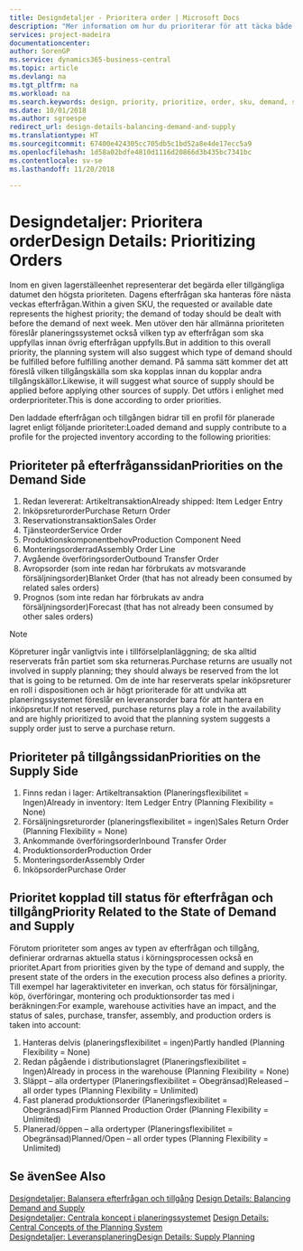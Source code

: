 ```yaml
---
title: Designdetaljer - Prioritera order | Microsoft Docs
description: "Mer information om hur du prioriterar för att täcka både krav för efterfrågan och tillgång."
services: project-madeira
documentationcenter: 
author: SorenGP
ms.service: dynamics365-business-central
ms.topic: article
ms.devlang: na
ms.tgt_pltfrm: na
ms.workload: na
ms.search.keywords: design, priority, prioritize, order, sku, demand, supply
ms.date: 10/01/2018
ms.author: sgroespe
redirect_url: design-details-balancing-demand-and-supply
ms.translationtype: HT
ms.sourcegitcommit: 67400e424305cc705db5c1bd52a8e4de17ecc5a9
ms.openlocfilehash: 1d58a02bdfe4810d1116d20866d3b435bc7341bc
ms.contentlocale: sv-se
ms.lasthandoff: 11/20/2018

---
```

# <a name="design-details-prioritizing-orders"></a><span data-ttu-id="8ed14-103">Designdetaljer: Prioritera order</span><span class="sxs-lookup"><span data-stu-id="8ed14-103">Design Details: Prioritizing Orders</span></span>
<span data-ttu-id="8ed14-104">Inom en given lagerställeenhet representerar det begärda eller tillgängliga datumet den högsta prioriteten. Dagens efterfrågan ska hanteras före nästa veckas efterfrågan.</span><span class="sxs-lookup"><span data-stu-id="8ed14-104">Within a given SKU, the requested or available date represents the highest priority; the demand of today should be dealt with before the demand of next week.</span></span> <span data-ttu-id="8ed14-105">Men utöver den här allmänna prioriteten föreslår planeringssystemet också vilken typ av efterfrågan som ska uppfyllas innan övrig efterfrågan uppfylls.</span><span class="sxs-lookup"><span data-stu-id="8ed14-105">But in addition to this overall priority, the planning system will also suggest which type of demand should be fulfilled before fulfilling another demand.</span></span> <span data-ttu-id="8ed14-106">På samma sätt kommer det att föreslå vilken tillgångskälla som ska kopplas innan du kopplar andra tillgångskällor.</span><span class="sxs-lookup"><span data-stu-id="8ed14-106">Likewise, it will suggest what source of supply should be applied before applying other sources of supply.</span></span> <span data-ttu-id="8ed14-107">Det utförs i enlighet med orderprioriteter.</span><span class="sxs-lookup"><span data-stu-id="8ed14-107">This is done according to order priorities.</span></span>  

<span data-ttu-id="8ed14-108">Den laddade efterfrågan och tillgången bidrar till en profil för planerade lagret enligt följande prioriteter:</span><span class="sxs-lookup"><span data-stu-id="8ed14-108">Loaded demand and supply contribute to a profile for the projected inventory according to the following priorities:</span></span>  

## <a name="priorities-on-the-demand-side"></a><span data-ttu-id="8ed14-109">Prioriteter på efterfråganssidan</span><span class="sxs-lookup"><span data-stu-id="8ed14-109">Priorities on the Demand Side</span></span>  
1. <span data-ttu-id="8ed14-110">Redan levererat: Artikeltransaktion</span><span class="sxs-lookup"><span data-stu-id="8ed14-110">Already shipped: Item Ledger Entry</span></span>  
2. <span data-ttu-id="8ed14-111">Inköpsreturorder</span><span class="sxs-lookup"><span data-stu-id="8ed14-111">Purchase Return Order</span></span>  
3. <span data-ttu-id="8ed14-112">Reservationstransaktion</span><span class="sxs-lookup"><span data-stu-id="8ed14-112">Sales Order</span></span>  
4. <span data-ttu-id="8ed14-113">Tjänsteorder</span><span class="sxs-lookup"><span data-stu-id="8ed14-113">Service Order</span></span>  
5. <span data-ttu-id="8ed14-114">Produktionskomponentbehov</span><span class="sxs-lookup"><span data-stu-id="8ed14-114">Production Component Need</span></span>  
6. <span data-ttu-id="8ed14-115">Monteringsorderrad</span><span class="sxs-lookup"><span data-stu-id="8ed14-115">Assembly Order Line</span></span>  
7. <span data-ttu-id="8ed14-116">Avgående överföringsorder</span><span class="sxs-lookup"><span data-stu-id="8ed14-116">Outbound Transfer Order</span></span>  
8. <span data-ttu-id="8ed14-117">Avropsorder (som inte redan har förbrukats av motsvarande försäljningsorder)</span><span class="sxs-lookup"><span data-stu-id="8ed14-117">Blanket Order (that has not already been consumed by related sales orders)</span></span>  
9. <span data-ttu-id="8ed14-118">Prognos (som inte redan har förbrukats av andra försäljningsorder)</span><span class="sxs-lookup"><span data-stu-id="8ed14-118">Forecast (that has not already been consumed by other sales orders)</span></span>  

> [!NOTE]  
>  <span data-ttu-id="8ed14-119">Köpreturer ingår vanligtvis inte i tillförselplanläggning; de ska alltid reserverats från partiet som ska returneras.</span><span class="sxs-lookup"><span data-stu-id="8ed14-119">Purchase returns are usually not involved in supply planning; they should always be reserved from the lot that is going to be returned.</span></span> <span data-ttu-id="8ed14-120">Om de inte har reserverats spelar inköpsreturer en roll i dispositionen och är högt prioriterade för att undvika att planeringssystemet föreslår en leveransorder bara för att hantera en inköpsretur.</span><span class="sxs-lookup"><span data-stu-id="8ed14-120">If not reserved, purchase returns play a role in the availability and are highly prioritized to avoid that the planning system suggests a supply order just to serve a purchase return.</span></span>  

## <a name="priorities-on-the-supply-side"></a><span data-ttu-id="8ed14-121">Prioriteter på tillgångssidan</span><span class="sxs-lookup"><span data-stu-id="8ed14-121">Priorities on the Supply Side</span></span>  
1. <span data-ttu-id="8ed14-122">Finns redan i lager: Artikeltransaktion (Planeringsflexibilitet = Ingen)</span><span class="sxs-lookup"><span data-stu-id="8ed14-122">Already in inventory: Item Ledger Entry (Planning Flexibility = None)</span></span>  
2. <span data-ttu-id="8ed14-123">Försäljningsreturorder (planeringsflexibilitet = ingen)</span><span class="sxs-lookup"><span data-stu-id="8ed14-123">Sales Return Order (Planning Flexibility = None)</span></span>  
3. <span data-ttu-id="8ed14-124">Ankommande överföringsorder</span><span class="sxs-lookup"><span data-stu-id="8ed14-124">Inbound Transfer Order</span></span>  
4. <span data-ttu-id="8ed14-125">Produktionsorder</span><span class="sxs-lookup"><span data-stu-id="8ed14-125">Production Order</span></span>  
5. <span data-ttu-id="8ed14-126">Monteringsorder</span><span class="sxs-lookup"><span data-stu-id="8ed14-126">Assembly Order</span></span>  
6. <span data-ttu-id="8ed14-127">Inköpsorder</span><span class="sxs-lookup"><span data-stu-id="8ed14-127">Purchase Order</span></span>  

## <a name="priority-related-to-the-state-of-demand-and-supply"></a><span data-ttu-id="8ed14-128">Prioritet kopplad till status för efterfrågan och tillgång</span><span class="sxs-lookup"><span data-stu-id="8ed14-128">Priority Related to the State of Demand and Supply</span></span>  
<span data-ttu-id="8ed14-129">Förutom prioriteter som anges av typen av efterfrågan och tillgång, definierar ordrarnas aktuella status i körningsprocessen också en prioritet.</span><span class="sxs-lookup"><span data-stu-id="8ed14-129">Apart from priorities given by the type of demand and supply, the present state of the orders in the execution process also defines a priority.</span></span> <span data-ttu-id="8ed14-130">Till exempel har lageraktiviteter en inverkan, och status för försäljningar, köp, överföringar, montering och produktionsorder tas med i beräkningen:</span><span class="sxs-lookup"><span data-stu-id="8ed14-130">For example, warehouse activities have an impact, and the status of sales, purchase, transfer, assembly, and production orders is taken into account:</span></span>  

1. <span data-ttu-id="8ed14-131">Hanteras delvis (planeringsflexibilitet = ingen)</span><span class="sxs-lookup"><span data-stu-id="8ed14-131">Partly handled (Planning Flexibility = None)</span></span>  
2. <span data-ttu-id="8ed14-132">Redan pågående i distributionslagret (Planeringsflexibilitet = Ingen)</span><span class="sxs-lookup"><span data-stu-id="8ed14-132">Already in process in the warehouse (Planning Flexibility = None)</span></span>  
3. <span data-ttu-id="8ed14-133">Släppt – alla ordertyper (Planeringsflexibilitet = Obegränsad)</span><span class="sxs-lookup"><span data-stu-id="8ed14-133">Released – all order types (Planning Flexibility = Unlimited)</span></span>  
4. <span data-ttu-id="8ed14-134">Fast planerad produktionsorder (Planeringsflexibilitet = Obegränsad)</span><span class="sxs-lookup"><span data-stu-id="8ed14-134">Firm Planned Production Order (Planning Flexibility = Unlimited)</span></span>  
5. <span data-ttu-id="8ed14-135">Planerad/öppen – alla ordertyper (Planeringsflexibilitet = Obegränsad)</span><span class="sxs-lookup"><span data-stu-id="8ed14-135">Planned/Open – all order types (Planning Flexibility = Unlimited)</span></span>  

## <a name="see-also"></a><span data-ttu-id="8ed14-136">Se även</span><span class="sxs-lookup"><span data-stu-id="8ed14-136">See Also</span></span>  
<span data-ttu-id="8ed14-137">[Designdetaljer: Balansera efterfrågan och tillgång](design-details-balancing-demand-and-supply.md) </span><span class="sxs-lookup"><span data-stu-id="8ed14-137">[Design Details: Balancing Demand and Supply](design-details-balancing-demand-and-supply.md) </span></span>  
<span data-ttu-id="8ed14-138">[Designdetaljer: Centrala koncept i planeringssystemet](design-details-central-concepts-of-the-planning-system.md) </span><span class="sxs-lookup"><span data-stu-id="8ed14-138">[Design Details: Central Concepts of the Planning System](design-details-central-concepts-of-the-planning-system.md) </span></span>  
[<span data-ttu-id="8ed14-139">Designdetaljer: Leveransplanering</span><span class="sxs-lookup"><span data-stu-id="8ed14-139">Design Details: Supply Planning</span></span>](design-details-supply-planning.md)

